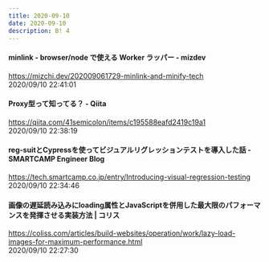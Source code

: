 ```yaml
---
title: 2020-09-10
date: 2020-09-10
description: B! 4
---
```


#### minlink - browser/node で使える Worker ラッパー - mizdev
https://mizchi.dev/202009061729-minlink-and-minify-tech<br>
2020/09/10 22:41:01<br>


#### Proxy型って知ってる？ - Qiita
https://qiita.com/41semicolon/items/c195588eafd2419c19a1<br>
2020/09/10 22:38:19<br>


#### reg-suitとCypressを使ってビジュアルリグレッションテストを導入した話 - SMARTCAMP Engineer Blog
https://tech.smartcamp.co.jp/entry/Introducing-visual-regression-testing<br>
2020/09/10 22:34:46<br>


#### 画像の遅延読み込みにloading属性とJavaScriptを併用した最大限のパフォーマンスを発揮させる実装方法 | コリス
https://coliss.com/articles/build-websites/operation/work/lazy-load-images-for-maximum-performance.html<br>
2020/09/10 22:27:30<br>


